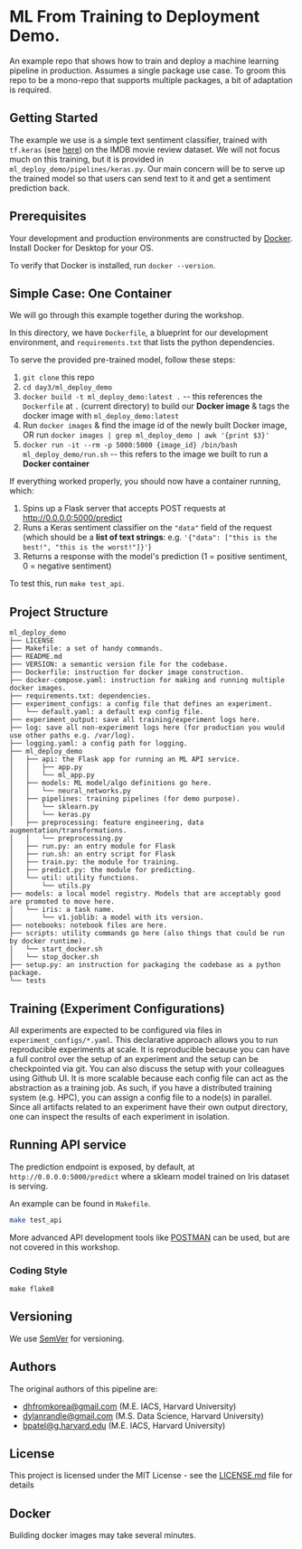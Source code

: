 # ML From Training to Deployment Demo.
An example repo that shows how to train and deploy a machine learning pipeline in production. Assumes a single package use case. To groom this repo to be a mono-repo that supports multiple packages, a bit of adaptation is required.

## Getting Started
The example we use is a simple text sentiment classifier, trained with `tf.keras` (see [here](https://www.tensorflow.org/api_docs/python/tf/keras)) on the IMDB movie review dataset. We will not focus much on this training, but it is provided in `ml_deploy_demo/pipelines/keras.py`. Our main concern will be to serve up the trained model so that users can send text to it and get a sentiment prediction back.

## Prerequisites
Your development and production environments are constructed by [Docker](https://www.docker.com/). Install Docker for Desktop for your OS.

To verify that Docker is installed, run `docker --version`.

## Simple Case: One Container
We will go through this example together during the workshop.

In this directory, we have `Dockerfile`, a blueprint for our development environment, and `requirements.txt` that lists the python dependencies.

To serve the provided pre-trained model, follow these steps:
1. `git clone` this repo
2. `cd day3/ml_deploy_demo`
3. `docker build -t ml_deploy_demo:latest .` -- this references the `Dockerfile` at `.` (current directory) to build our **Docker image** & tags the docker image with `ml_deploy_demo:latest`
4. Run `docker images` & find the image id of the newly built Docker image, OR run `docker images | grep ml_deploy_demo | awk '{print $3}'`
5. `docker run -it --rm -p 5000:5000 {image_id} /bin/bash ml_deploy_demo/run.sh` -- this refers to the image we built to run a **Docker container**

If everything worked properly, you should now have a container running, which:
1. Spins up a Flask server that accepts POST requests at http://0.0.0.0:5000/predict
2. Runs a Keras sentiment classifier on the `"data"` field of the request (which should be a **list of text strings**: e.g. `'{"data": ["this is the best!", "this is the worst!"]}'`)
3. Returns a response with the model's prediction (1 = positive sentiment, 0 = negative sentiment)

To test this, run `make test_api`.

## Project Structure
```
ml_deploy_demo
├── LICENSE
├── Makefile: a set of handy commands.
├── README.md
├── VERSION: a semantic version file for the codebase.
├── Dockerfile: instruction for docker image construction.
├── docker-compose.yaml: instruction for making and running multiple docker images.
├── requirements.txt: dependencies.
├── experiment_configs: a config file that defines an experiment.
│   └── default.yaml: a default exp config file.
├── experiment_output: save all training/experiment logs here.
├── log: save all non-experiment logs here (for production you would use other paths e.g. /var/log).
├── logging.yaml: a config path for logging.
├── ml_deploy_demo
│   ├── api: the Flask app for running an ML API service.
│   │   ├── app.py
│   │   └── ml_app.py
│   ├── models: ML model/algo definitions go here.
│   │   └── neural_networks.py
│   ├── pipelines: training pipelines (for demo purpose).
│   │   └── sklearn.py
│   │   └── keras.py
│   ├── preprocessing: feature engineering, data augmentation/transformations.
│   │   └── preprocessing.py
│   ├── run.py: an entry module for Flask
│   ├── run.sh: an entry script for Flask
│   ├── train.py: the module for training.
│   ├── predict.py: the module for predicting.
│   └── util: utility functions.
│       └── utils.py
├── models: a local model registry. Models that are acceptably good are promoted to move here.
│   └── iris: a task name.
│       └── v1.joblib: a model with its version.
├── notebooks: notebook files are here.
├── scripts: utility commands go here (also things that could be run by docker runtime).
│   └── start_docker.sh
│   └── stop_docker.sh
├── setup.py: an instruction for packaging the codebase as a python package.
└── tests
```

## Training (Experiment Configurations)
All experiments are expected to be configured via files in `experiment_configs/*.yaml`. This declarative approach allows you
to run reproducible experiments at scale. It is reproducible because you can have a full control over the setup of an
experiment and the setup can be checkpointed via git. You can also discuss the setup with your colleagues using Github UI. It
is more scalable because each config file can act as the abstraction as a training job. As such, if you have a distributed
training system (e.g. HPC), you can assign a config file to a node(s) in parallel. Since all artifacts related to an
experiment have their own output directory, one can inspect the results of each experiment in isolation.

## Running API service
The prediction endpoint is exposed, by default, at `http://0.0.0.0:5000/predict` where a sklearn model trained on Iris dataset is serving.

An example can be found in `Makefile`.
```bash
make test_api
```
More advanced API development tools like [POSTMAN](https://www.getpostman.com/) can be used, but are not covered in this
workshop.

### Coding Style
```
make flake8
```

## Versioning
We use [SemVer](http://semver.org/) for versioning.

## Authors
The original authors of this pipeline are:
- dhfromkorea@gmail.com (M.E. IACS, Harvard University)
- dylanrandle@gmail.com (M.S. Data Science, Harvard University)
- bpatel@g.harvard.edu (M.E. IACS, Harvard University)

## License
This project is licensed under the MIT License - see the [LICENSE.md](LICENSE.md) file for details

## Docker
Building docker images may take several minutes.
